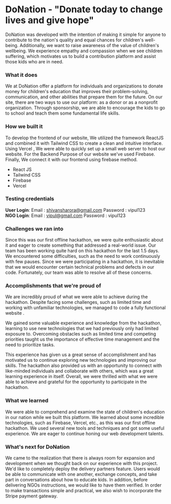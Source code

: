 # DoNation - "Donate today to change lives and give hope"

DoNation was developed with the intention of making it simple for anyone to contribute to the nation's quality and equal chances for children's well-being. Additionally, we want to raise awareness of the value of children's wellbeing. We experience empathy and compassion when we see children suffering, which motivates us to build a contribution platform and assist those kids who are in need.

### What it does
We at DoNation offer a platform for individuals and organizations to donate money for children's education that improves their problem-solving, communication, and other abilities that prepare them for the future. On our site, there are two ways to use our platform: as a donor or as a nonprofit organization. Through sponsorship, we are able to encourage the kids to go to school and teach them some fundamental life skills.

### How we built it
To develop the frontend of our website, We utilized the framework ReactJS and combined it with Tailwind CSS to create a clean and intuitive interface. Using Vercel , We were able to quickly set up a small web server to host our website. For the Backend Purpose of our website we've used Firebase. Finally, We connect it with our frontend using firebase method. 
- React JS
- Tailwind CSS
- Firebase
- Vercel

### Testing credentials
**User Login**: Email : shivansharora@gmail.com   Password : vipul123 <br/>
**NGO Login**: Email : vipul@gmail.com   Password : vipul123


### Challenges we ran into
Since this was our first offline hackathon, we were quite enthusiastic about it and eager to create something that addressed a real-world issue. Our team has been working quite hard on this hackathon for the last 1.5 days. We encountered some difficulties, such as the need to work continuously with few pauses. Since we were participating in a hackathon, it is inevitable that we would encounter certain technical problems and defects in our code. Fortunately, our team was able to resolve all of these concerns.

### Accomplishments that we're proud of
We are incredibly proud of what we were able to achieve during the hackathon. Despite facing some challenges, such as limited time and working with unfamiliar technologies, we managed to code a fully functional website .

We gained some valuable experience and knowledge from the hackathon, learning to use new technologies that we had previously only had limited exposure to. Overcoming obstacles such as limited time and competing priorities taught us the importance of effective time management and the need to prioritize tasks.

This experience has given us a great sense of accomplishment and has motivated us to continue exploring new technologies and improving our skills. The hackathon also provided us with an opportunity to connect with like-minded individuals and collaborate with others, which was a great learning experience in itself. Overall, we were thrilled with what we were able to achieve and grateful for the opportunity to participate in the hackathon.

### What we learned
We were able to comprehend and examine the state of children's education in our nation while we built this platform. We learned about some incredible technologies, such as Firebase, Vercel, etc., as this was our first offline hackathon. We used several new tools and techniques and got some useful experience. We are eager to continue honing our web development talents.

### What's next for DoNation
We came to the realization that there is always room for expansion and development when we thought back on our experience with this project. We'd like to completely deploy the delivery partners feature. Users would be able to communicate with one another, exchange concepts, and take part in conversations about how to educate kids. In addition, before delivering NGOs instructions, we would like to have them verified. In order to make transactions simple and practical, we also wish to incorporate the Stripe payment gateway.

